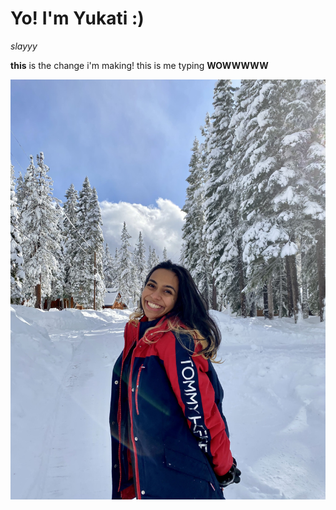 # Yo! I'm Yukati :)

_slayyy_

**this** is the change i'm making! this is me typing **WOWWWWW**

![my image](IMG_2931.jpg)
